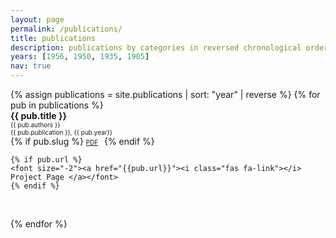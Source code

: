 ```yaml
---
layout: page
permalink: /publications/
title: publications
description: publications by categories in reversed chronological order.
years: [1956, 1950, 1935, 1905]
nav: true
---
```


<div class="publications">
<div style = 'margin-right;'>
{% assign publications = site.publications | sort: "year" | reverse %}
{% for pub in publications %}
<div class="pubitem">
  <div class="pubtitle">
    <b>{{ pub.title }}</b>
  </div>
  <div class="pubauthors">
    <font size="-2">{{ pub.authors }}</font>
  </div>
  <div class="pubinfo">
    <font size="-2">{{ pub.publication }}, {{ pub.year}}</font>
  </div>
  <div class="publinks">
    {% if pub.slug %}
    <font size="-2"><a href="/assets/pdf/{{pub.slug}}"><i class="far fa-file-pdf"></i> PDF</a>&nbsp;&nbsp;</font>
    {% endif %}

    {% if pub.url %}
    <font size="-2"><a href="{{pub.url}}"><i class="fas fa-link"></i> Project Page </a></font>
    {% endif %}
  </div>
  <br>
</div>

{% endfor %}
